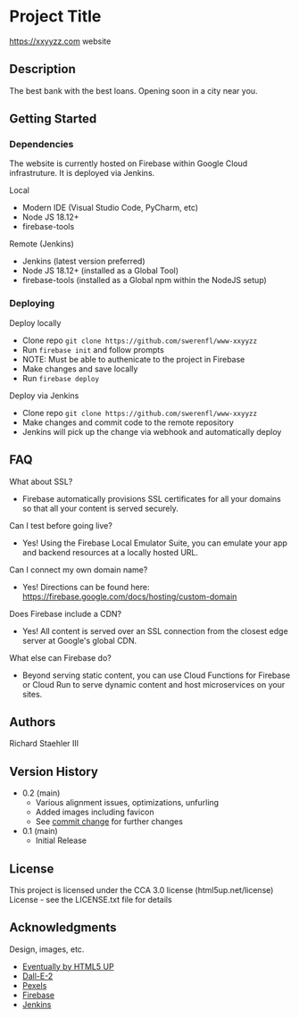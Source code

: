 # Project Title

https://xxyyzz.com website

## Description

The best bank with the best loans. Opening soon in a city near you.

## Getting Started

### Dependencies

The website is currently hosted on Firebase within Google Cloud infrastruture. It is deployed via Jenkins.

Local
* Modern IDE (Visual Studio Code, PyCharm, etc)
* Node JS 18.12+
* firebase-tools

Remote (Jenkins)
* Jenkins (latest version preferred)
* Node JS 18.12+ (installed as a Global Tool)
* firebase-tools (installed as a Global npm within the NodeJS setup)

### Deploying

Deploy locally
* Clone repo `git clone https://github.com/swerenfl/www-xxyyzz`
* Run `firebase init` and follow prompts
 * NOTE: Must be able to authenicate to the project in Firebase
* Make changes and save locally
* Run `firebase deploy`

Deploy via Jenkins
* Clone repo `git clone https://github.com/swerenfl/www-xxyyzz`
* Make changes and commit code to the remote repository
* Jenkins will pick up the change via webhook and automatically deploy

## FAQ

What about SSL?
* Firebase automatically provisions SSL certificates for all your domains so that all your content is served securely.

Can I test before going live?
* Yes! Using the Firebase Local Emulator Suite, you can emulate your app and backend resources at a locally hosted URL.

Can I connect my own domain name?
* Yes! Directions can be found here: https://firebase.google.com/docs/hosting/custom-domain

Does Firebase include a CDN?
* Yes! All content is served over an SSL connection from the closest edge server at Google's global CDN.

What else can Firebase do?
* Beyond serving static content, you can use Cloud Functions for Firebase or Cloud Run to serve dynamic content and host microservices on your sites.


## Authors

Richard Staehler III  

## Version History

* 0.2 (main)
    * Various alignment issues, optimizations, unfurling
    * Added images including favicon
    * See [commit change](https://github.com/swerenfl/www-xxyyzz/commits/main) for further changes
* 0.1 (main)
    * Initial Release

## License

This project is licensed under the CCA 3.0 license (html5up.net/license) License - see the LICENSE.txt file for details

## Acknowledgments

Design, images, etc.
* [Eventually by HTML5 UP](https://html5up.net)
* [Dall-E-2](https://openai.com/product/dall-e-2)
* [Pexels](https://www.pexels.com/search/bank/)
* [Firebase](https://firebase.google.com/docs/hosting)
* [Jenkins](https://www.jenkins.io/)